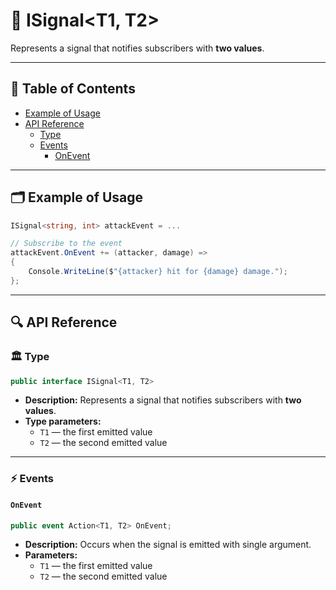 # 🧩 ISignal&lt;T1, T2&gt;

Represents a signal that notifies subscribers with <b>two values</b>.

---

## 📑 Table of Contents

- [Example of Usage](#-example-of-usage)
- [API Reference](#-api-reference)
    - [Type](#-type)
    - [Events](#-events)
        - [OnEvent](#onevent)

---

## 🗂 Example of Usage

```csharp
ISignal<string, int> attackEvent = ...

// Subscribe to the event
attackEvent.OnEvent += (attacker, damage) =>
{
    Console.WriteLine($"{attacker} hit for {damage} damage.");
};
```

---

## 🔍 API Reference

### 🏛️ Type <div id="-type"></div>

```csharp
public interface ISignal<T1, T2>
```

- **Description:** Represents a signal that notifies subscribers with <b>two values</b>.
- **Type parameters:**
    - `T1` — the first emitted value
    - `T2` — the second emitted value

---

### ⚡ Events

#### `OnEvent`

```csharp
public event Action<T1, T2> OnEvent;
```

- **Description:** Occurs when the signal is emitted with single argument.
- **Parameters:**
    - `T1` — the first emitted value
    - `T2` — the second emitted value